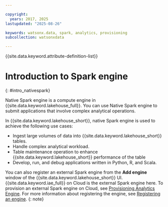```yaml
---

copyright:
  years: 2017, 2025
lastupdated: "2025-08-26"

keywords: watsonx.data, spark, analytics, provisioning
subcollection: watsonxdata

---
```


{{site.data.keyword.attribute-definition-list}}

# Introduction to Spark engine
{: #intro_nativespark}

Native Spark engine is a compute engine in {{site.data.keyword.lakehouse_full}}. You can use Native Spark engine to submit applications that involve complex analytical operations.

In {{site.data.keyword.lakehouse_short}}, native Spark engine is used to achieve the following use cases:

- Ingest large volumes of data into {{site.data.keyword.lakehouse_short}} tables.
- Handle complex analytical workload.
- Table maintenance operation to enhance {{site.data.keyword.lakehouse_short}} performance of the table
- Develop, run, and debug applications written in Python, R, and Scala.

You can also register an external Spark engine from the **Add engine** window of the {{site.data.keyword.lakehouse_short}} UI. {{site.data.keyword.iae_full}} on Cloud is the external Spark engine here. To provision an external Spark engine on Cloud, see [Provisioning Analytics Engine]({{site.data.keyword.ref-lh-provisioning-serverless-link}}). For more information about registering the engine, see [Registering an engine]({{site.data.keyword.ref-reg_engine-link}}).
{: note}
